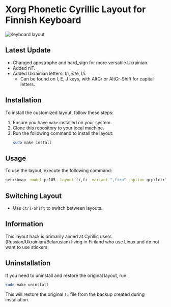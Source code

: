 # Xorg Phonetic Cyrillic Layout for Finnish Keyboard

![Keyboard layout](https://github.com/sginne/finnish-russian-keyboard/blob/master/layout.png?raw=true)

## Latest Update
- Changed apostrophe and hard_sign for more versatile Ukrainian.
- Added ґ/Ґ.
- Added Ukrainian letters: І/і, Є/е, Ї/ї.
  - Can be found on I, E, J keys, with AltGr or AltGr-Shift for capital letters.

## Installation
To install the customized layout, follow these steps:

1. Ensure you have `make` installed on your system.
2. Clone this repository to your local machine.
3. Run the following command to install the layout:
   ```bash
   sudo make install
   ```

## Usage
To use the layout, execute the following command:
```bash
setxkbmap -model pc105 -layout fi,fi -variant ",firu" -option grp:lctrl_lshift_toggle
```

## Switching Layout
- Use `Ctrl-Shift` to switch between layouts.

## Information
This layout hack is primarily aimed at Cyrillic users (Russian/Ukrainian/Belarusian) living in Finland who use Linux and do not want to use stickers.

## Uninstallation
If you need to uninstall and restore the original layout, run:
```bash
sudo make uninstall
```

This will restore the original `fi` file from the backup created during installation.